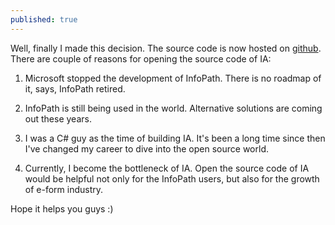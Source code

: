```yaml
---
published: true
---
```



Well, finally I made this decision. The source code is now hosted on [github](https://github.com/mazong1123/infopathanalyzer "InfoPath Analyzer"). There are couple of reasons for opening the source code of IA:

1. Microsoft stopped the development of InfoPath. There is no roadmap of it, says, InfoPath retired.

2. InfoPath is still being used in the world. Alternative solutions are coming out these years.

3. I was a C# guy as the time of building IA. It's been a long time since then I've changed my career to dive into the open source world.

4. Currently, I become the bottleneck of IA. Open the source code of IA would be helpful not only for the InfoPath users, but also for the growth of e-form industry.

Hope it helps you guys :)
